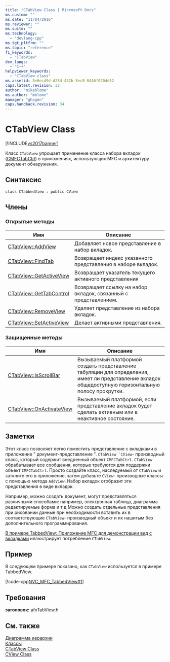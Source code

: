 ```yaml
---
title: "CTabView Class | Microsoft Docs"
ms.custom: ""
ms.date: "11/04/2016"
ms.reviewer: ""
ms.suite: ""
ms.technology: 
  - "devlang-cpp"
ms.tgt_pltfrm: ""
ms.topic: "reference"
f1_keywords: 
  - "CTabView"
dev_langs: 
  - "C++"
helpviewer_keywords: 
  - "CTabView class"
ms.assetid: 8e6ecd9d-d28d-432b-8ec8-0446f0204d52
caps.latest.revision: 32
author: "mikeblome"
ms.author: "mblome"
manager: "ghogen"
caps.handback.revision: 34
---
```

# CTabView Class
[!INCLUDE[vs2017banner](../../assembler/inline/includes/vs2017banner.md)]

Класс `CTabView` упрощает применение класса набора вкладок \([CMFCTabCtrl](../../mfc/reference/ctabview-class.md)\) в приложениях, использующих MFC и архитектуру документ обнаружения.  
  
## Синтаксис  
  
```  
class CTabbedView : public CView  
```  
  
## Члены  
  
### Открытые методы  
  
|Имя|Описание|  
|---------|--------------|  
|[CTabView::AddView](../Topic/CTabView::AddView.md)|Добавляет новое представление в набор вкладок.|  
|[CTabView::FindTab](../Topic/CTabView::FindTab.md)|Возвращает индекс указанного представления в наборе вкладок.|  
|[CTabView::GetActiveView](../Topic/CTabView::GetActiveView.md)|Возвращает указатель текущего активного представления|  
|[CTabView::GetTabControl](../Topic/CTabView::GetTabControl.md)|Возвращает ссылку на набор вкладок, связанный с представлением.|  
|[CTabView::RemoveView](../Topic/CTabView::RemoveView.md)|Удаляет представление из набора вкладок.|  
|[CTabView::SetActiveView](../Topic/CTabView::SetActiveView.md)|Делает активными представления.|  
  
### Защищенные методы  
  
|Имя|Описание|  
|---------|--------------|  
|[CTabView::IsScrollBar](../Topic/CTabView::IsScrollBar.md)|Вызываемый платформой создать представление табуляции для определения, имеет ли представление вкладок общедоступную горизонтальную полосу прокрутки.|  
|[CTabView::OnActivateView](../Topic/CTabView::OnActivateView.md)|Вызываемый платформой, если представление вкладок будет сделать активным или в неактивное состояние.|  
  
## Заметки  
 Этот класс позволяет легко поместить представление с вкладками в приложение " документ\-представление ".  `CTabView``CView`\- производный класс, который содержит внедренный объект `CMFCTabCtrl`.  `CTabView` обрабатывает все сообщения, которые требуются для поддержки объект `CMFCTabCtrl`.  Просто создайте класс, наследуемый от `CTabView` и заткните его в приложение, затем добавьте `CView`\- производные классы с помощью метода `AddView`.  Набор вкладок отобразит эти представления в виде вкладок.  
  
 Например, можно создать документ, могут представляться различными способами: например, электронная таблица, диаграмма редактируемые форма и т д  Можно создать отдельные представления при рисовании данные при необходимости вставить их в соответствующие `CTabView`\- производный объект и их нашитым без дополнительного программирования.  
  
 [В примере TabbedView: Приложение MFC для демонстрации вид с вкладками](../../top/visual-cpp-samples.md) иллюстрирует потребление `CTabView`.  
  
## Пример  
 В следующем примере показано, как `CTabView` используется в примере TabbedView.  
  
 [!code-cpp[NVC_MFC_TabbedView#1](../../mfc/reference/codesnippet/CPP/ctabview-class_1.h)]  
  
## Требования  
 **заголовок:** afxTabView.h  
  
## См. также  
 [Диаграмма иерархии](../../mfc/hierarchy-chart.md)   
 [Классы](../Topic/MFC%20Classes.md)   
 [CTabView Class](../../mfc/reference/ctabview-class.md)   
 [CView Class](../Topic/CView%20Class.md)